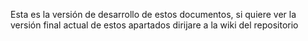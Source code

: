 Esta es la versión de desarrollo de estos documentos, si quiere ver la versión final actual de estos apartados dirijare a la wiki del repositorio

